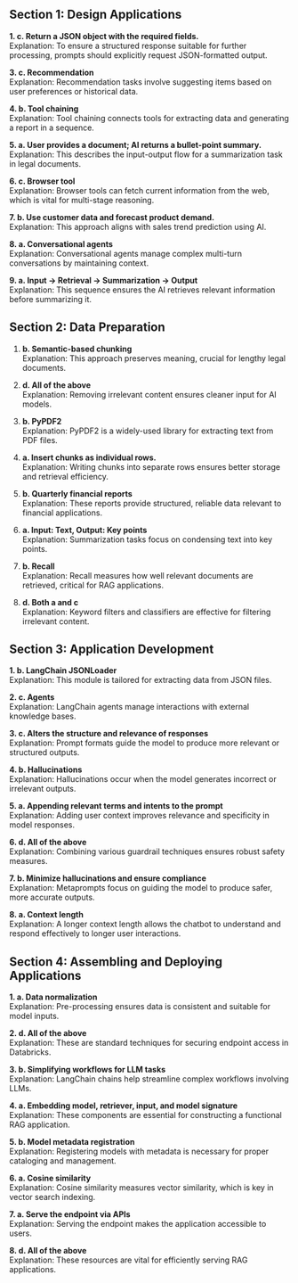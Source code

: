 ## Section 1: Design Applications
**1. c. Return a JSON object with the required fields.**\
Explanation: To ensure a structured response suitable for further processing, prompts should explicitly request JSON-formatted output.

**3. c. Recommendation**\
Explanation: Recommendation tasks involve suggesting items based on user preferences or historical data.

**4. b. Tool chaining**\
Explanation: Tool chaining connects tools for extracting data and generating a report in a sequence.

**5. a. User provides a document; AI returns a bullet-point summary.**\
Explanation: This describes the input-output flow for a summarization task in legal documents.

**6. c. Browser tool**\
Explanation: Browser tools can fetch current information from the web, which is vital for multi-stage reasoning.

**7. b. Use customer data and forecast product demand.**\
Explanation: This approach aligns with sales trend prediction using AI.

**8. a. Conversational agents**\
Explanation: Conversational agents manage complex multi-turn conversations by maintaining context.

**9. a. Input → Retrieval → Summarization → Output**\
Explanation: This sequence ensures the AI retrieves relevant information before summarizing it.


## Section 2: Data Preparation

1. **b. Semantic-based chunking**\
Explanation: This approach preserves meaning, crucial for lengthy legal documents.

2. **d. All of the above**\
Explanation: Removing irrelevant content ensures cleaner input for AI models.

3. **b. PyPDF2**\
Explanation: PyPDF2 is a widely-used library for extracting text from PDF files.

4. **a. Insert chunks as individual rows.**\
Explanation: Writing chunks into separate rows ensures better storage and retrieval efficiency.

5. **b. Quarterly financial reports**\
Explanation: These reports provide structured, reliable data relevant to financial applications.

6. **a. Input: Text, Output: Key points**\
Explanation: Summarization tasks focus on condensing text into key points.

7. **b. Recall**\
Explanation: Recall measures how well relevant documents are retrieved, critical for RAG applications.

8. **d. Both a and c**\
Explanation: Keyword filters and classifiers are effective for filtering irrelevant content.


## Section 3: Application Development
**1. b. LangChain JSONLoader**\
Explanation: This module is tailored for extracting data from JSON files.

**2. c. Agents**\
Explanation: LangChain agents manage interactions with external knowledge bases.

**3. c. Alters the structure and relevance of responses**\
Explanation: Prompt formats guide the model to produce more relevant or structured outputs.

**4. b. Hallucinations**\
Explanation: Hallucinations occur when the model generates incorrect or irrelevant outputs.

**5. a. Appending relevant terms and intents to the prompt**\
Explanation: Adding user context improves relevance and specificity in model responses.

**6. d. All of the above**\
Explanation: Combining various guardrail techniques ensures robust safety measures.

**7. b. Minimize hallucinations and ensure compliance**\
Explanation: Metaprompts focus on guiding the model to produce safer, more accurate outputs.

**8. a. Context length**\
Explanation: A longer context length allows the chatbot to understand and respond effectively to longer user interactions.


## Section 4: Assembling and Deploying Applications
**1. a. Data normalization**\
Explanation: Pre-processing ensures data is consistent and suitable for model inputs.

**2. d. All of the above**\
Explanation: These are standard techniques for securing endpoint access in Databricks.

**3. b. Simplifying workflows for LLM tasks**\
Explanation: LangChain chains help streamline complex workflows involving LLMs.

**4. a. Embedding model, retriever, input, and model signature**\
Explanation: These components are essential for constructing a functional RAG application.

**5. b. Model metadata registration**\
Explanation: Registering models with metadata is necessary for proper cataloging and management.

**6. a. Cosine similarity**\
Explanation: Cosine similarity measures vector similarity, which is key in vector search indexing.

**7. a. Serve the endpoint via APIs**\
Explanation: Serving the endpoint makes the application accessible to users.

**8. d. All of the above**\
Explanation: These resources are vital for efficiently serving RAG applications.
